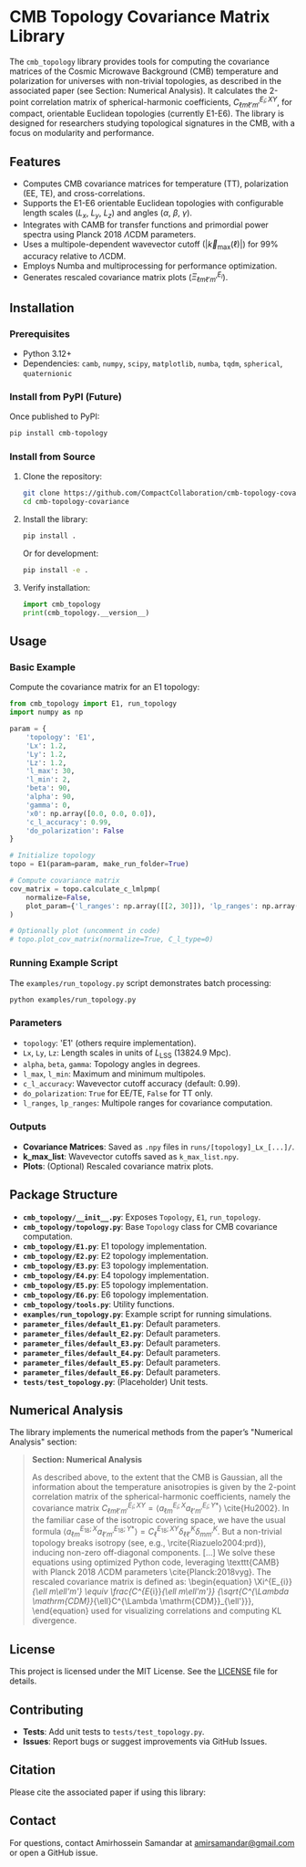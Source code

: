 # CMB Topology Covariance Matrix Library

The `cmb_topology` library provides tools for computing the covariance matrices of the Cosmic Microwave Background (CMB) temperature and polarization for universes with non-trivial topologies, as described in the associated paper (see Section: Numerical Analysis). It calculates the 2-point correlation matrix of spherical-harmonic coefficients, $C_{\ell m \ell' m'}^{E_{i};XY}$, for compact, orientable Euclidean topologies (currently E1-E6). The library is designed for researchers studying topological signatures in the CMB, with a focus on modularity and performance.

## Features

- Computes CMB covariance matrices for temperature (TT), polarization (EE, TE), and cross-correlations.
- Supports the E1-E6 orientable Euclidean topologies with configurable length scales ($L_x$, $L_y$, $L_z$) and angles ($\alpha$, $\beta$, $\gamma$).
- Integrates with CAMB for transfer functions and primordial power spectra using Planck 2018 $\Lambda$CDM parameters.
- Uses a multipole-dependent wavevector cutoff ($|\vec{k}_{\text{max}}(\ell)|$) for 99% accuracy relative to $\Lambda$CDM.
- Employs Numba and multiprocessing for performance optimization.
- Generates rescaled covariance matrix plots ($\Xi^{E_{i}}_{\ell m \ell' m'}$).

## Installation

### Prerequisites
- Python 3.12+
- Dependencies: `camb`, `numpy`, `scipy`, `matplotlib`, `numba`, `tqdm`, `spherical`, `quaternionic`

### Install from PyPI (Future)
Once published to PyPI:
```bash
pip install cmb-topology
```

### Install from Source
1. Clone the repository:
   ```bash
   git clone https://github.com/CompactCollaboration/cmb-topology-covariance.git
   cd cmb-topology-covariance
   ```
2. Install the library:
   ```bash
   pip install .
   ```
   Or for development:
   ```bash
   pip install -e .
   ```

3. Verify installation:
   ```python
   import cmb_topology
   print(cmb_topology.__version__)
   ```

## Usage

### Basic Example
Compute the covariance matrix for an E1 topology:
```python
from cmb_topology import E1, run_topology
import numpy as np

param = {
    'topology': 'E1',
    'Lx': 1.2,
    'Ly': 1.2,
    'Lz': 1.2,
    'l_max': 30,
    'l_min': 2,
    'beta': 90,
    'alpha': 90,
    'gamma': 0,
    'x0': np.array([0.0, 0.0, 0.0]),
    'c_l_accuracy': 0.99,
    'do_polarization': False
}

# Initialize topology
topo = E1(param=param, make_run_folder=True)

# Compute covariance matrix
cov_matrix = topo.calculate_c_lmlpmp(
    normalize=False,
    plot_param={'l_ranges': np.array([[2, 30]]), 'lp_ranges': np.array([[2, 30]])}
)

# Optionally plot (uncomment in code)
# topo.plot_cov_matrix(normalize=True, C_l_type=0)
```

### Running Example Script
The `examples/run_topology.py` script demonstrates batch processing:
```bash
python examples/run_topology.py
```

### Parameters
- `topology`: 'E1' (others require implementation).
- `Lx`, `Ly`, `Lz`: Length scales in units of $L_{\text{LSS}}$ (13824.9 Mpc).
- `alpha`, `beta`, `gamma`: Topology angles in degrees.
- `l_max`, `l_min`: Maximum and minimum multipoles.
- `c_l_accuracy`: Wavevector cutoff accuracy (default: 0.99).
- `do_polarization`: `True` for EE/TE, `False` for TT only.
- `l_ranges`, `lp_ranges`: Multipole ranges for covariance computation.

### Outputs
- **Covariance Matrices**: Saved as `.npy` files in `runs/[topology]_Lx_[...]/`.
- **k_max_list**: Wavevector cutoffs saved as `k_max_list.npy`.
- **Plots**: (Optional) Rescaled covariance matrix plots.

## Package Structure

- **`cmb_topology/__init__.py`**: Exposes `Topology`, `E1`, `run_topology`.
- **`cmb_topology/topology.py`**: Base `Topology` class for CMB covariance computation.
- **`cmb_topology/E1.py`**: E1 topology implementation.
- **`cmb_topology/E2.py`**: E2 topology implementation.
- **`cmb_topology/E3.py`**: E3 topology implementation.
- **`cmb_topology/E4.py`**: E4 topology implementation.
- **`cmb_topology/E5.py`**: E5 topology implementation.
- **`cmb_topology/E6.py`**: E6 topology implementation.
- **`cmb_topology/tools.py`**: Utility functions.
- **`examples/run_topology.py`**: Example script for running simulations.
- **`parameter_files/default_E1.py`**: Default parameters.
- **`parameter_files/default_E2.py`**: Default parameters.
- **`parameter_files/default_E3.py`**: Default parameters.
- **`parameter_files/default_E4.py`**: Default parameters.
- **`parameter_files/default_E5.py`**: Default parameters.
- **`parameter_files/default_E6.py`**: Default parameters.
- **`tests/test_topology.py`**: (Placeholder) Unit tests.

## Numerical Analysis

The library implements the numerical methods from the paper’s "Numerical Analysis" section:

> **Section: Numerical Analysis**
>
> As described above, to the extent that the CMB is Gaussian, all the information about the temperature anisotropies is given by the 2-point correlation matrix of the spherical-harmonic coefficients, namely the covariance matrix $C_{\ell m\ell'm'}^{E_{i};XY} = \langle a_{\ell m}^{E_{i};X}  a_{\ell' m'}^{E_{i};Y*} \rangle$ \cite{Hu2002}.
> In the familiar case of the isotropic covering space, we have the usual formula  $\langle  a_{\ell m}^{E_{18};X}  a_{\ell' m'}^{E_{18};Y*} \rangle = C_\ell^{E_{18};XY} \delta^{K}_{\ell\ell'}\delta^{K}_{mm'}$.
> But a non-trivial topology breaks isotropy (see, e.g., \rcite{Riazuelo2004:prd}), inducing non-zero off-diagonal components.
> [...]
> We solve these equations using optimized Python code, leveraging \texttt{CAMB} with Planck 2018 $\Lambda$CDM parameters \cite{Planck:2018vyg}.
> The rescaled covariance matrix is defined as:
> \begin{equation}
>     \Xi^{E_{i}}_{\ell m\ell'm'} \equiv \frac{C^{E_{i}}_{\ell m\ell'm'}} {\sqrt{C^{\Lambda \mathrm{CDM}}_{\ell}C^{\Lambda \mathrm{CDM}}_{\ell'}}},
> \end{equation}
> used for visualizing correlations and computing KL divergence.

## License

This project is licensed under the MIT License. See the [LICENSE](LICENSE) file for details.

## Contributing

- **Tests**: Add unit tests to `tests/test_topology.py`.
- **Issues**: Report bugs or suggest improvements via GitHub Issues.

## Citation

Please cite the associated paper if using this library:


## Contact

For questions, contact Amirhossein Samandar at amirsamandar@gmail.com or open a GitHub issue.
